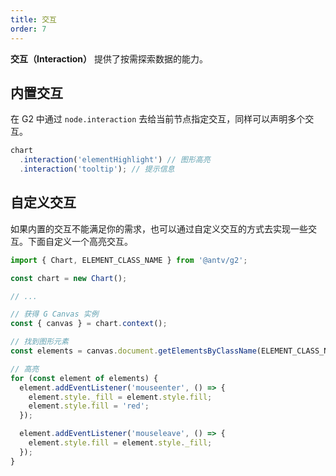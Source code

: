 ```yaml
---
title: 交互
order: 7
---
```


**交互（Interaction）** 提供了按需探索数据的能力。

## 内置交互

在 G2 中通过 `node.interaction` 去给当前节点指定交互，同样可以声明多个交互。

```js
chart
  .interaction('elementHighlight') // 图形高亮
  .interaction('tooltip'); // 提示信息
```

## 自定义交互

如果内置的交互不能满足你的需求，也可以通过自定义交互的方式去实现一些交互。下面自定义一个高亮交互。

```js
import { Chart, ELEMENT_CLASS_NAME } from '@antv/g2';

const chart = new Chart();

// ...

// 获得 G Canvas 实例
const { canvas } = chart.context();

// 找到图形元素
const elements = canvas.document.getElementsByClassName(ELEMENT_CLASS_NAME);

// 高亮
for (const element of elements) {
  element.addEventListener('mouseenter', () => {
    element.style._fill = element.style.fill;
    element.style.fill = 'red';
  });

  element.addEventListener('mouseleave', () => {
    element.style.fill = element.style._fill;
  });
}
```
